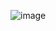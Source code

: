 ![image](https://github.com/ankit-royal/hoverboard/assets/151389101/5f12f3b2-e64c-4a47-9e15-4e929cfdf3e3)
